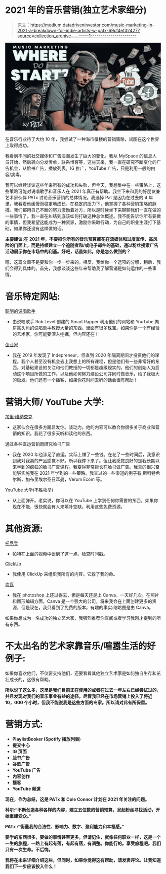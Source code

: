 # 2021 年的音乐营销(独立艺术家细分)

> 原文：<https://medium.datadriveninvestor.com/music-marketing-in-2021-a-breakdown-for-indie-artists-w-patx-69cf4ef32427?source=collection_archive---------1----------------------->

![](img/61677b9c90a3ac6c1746b8f473644137.png)

在音乐行业待了大约 10 年，我尝试了一种海市蜃楼的营销策略，试图在这个世界上取得成功。

我看到不同的社交媒体和广告浪潮发生了巨大的变化。我从 MySpace 的信息人员开始，然后转向分发传单，联系博客等，这些天来，我一直在研究不断变化的广告机会，从脸书广告，播放列表，IG 推广，YouTube 广告，只是利用一般的内容/病毒。

我可以继续谈论这些年来所有的成功和失败，但今天，我想集中在一些策略上，这些策略可能对说唱歌手和音乐人在 2021 年真正有帮助。我坐下来和我的好朋友兼艺术家伙伴 PATx 讨论音乐营销的总体情况。我选择 Pat 是因为在过去的 4 年里，我看着他缓慢而稳定地成长，在稳定的压力下，他掌握了各种营销策略的脉搏。我们都用自己不断的努力激励着对方，所以是时候坐下来聊聊我们一直在做的一些事情了。我一直在纠结到底该如何打破这种总体概述。我不能告诉你所有要做的事情，但我希望这能成为一种资源，激励你采取行动，为自己的职业生涯打下基础，如果你还没有这样做的话。

**主要建议:在 2021 年，不要把你所有的音乐预算都花在流媒体和过度宣传、高风险的门面上，而是持续建立一个追随者和/或电子邮件的基础，通过粉丝搜索广告活动展示你在市场中的利基。好吧，话虽如此，你是怎么做到的？**

嗯，这篇文章不是要和你一步一步来的。相反，我给你一个选项的分解，稍后，我们会得到具体的。首先，我想谈谈这些年来帮助我了解营销是如何运作的一些事情。

# 音乐特定网站:

[聪明的说唱歌手](https://www.smartrapper.com/)

*   由说唱歌手 Rob Level 创建的 Smart Rapper 利用他们的网站和 YouTube 向崭露头角的说唱歌手教授大量的东西。里面有很多珠宝。如果你是一个有经验的艺术家，你可能要深入挖掘，但内容还在！

[企业家](https://www.youtube.com/channel/UC-4GdLK9HLyf6watiUMZX7Q)

*   我在 2019 年发现了 Indepreneur，但直到 2020 年隔离期间才投资他们的课程。我个人甚至没有机会去上我想上的所有课程，但是他们有一些非常好的东西。对基础建设的关注和他们教授的一切都是超级现实的。他们的创始人为启动这个项目所做的工作，以及他如何努力建设公司并同时做音乐，给了我极大的启发。他们还有一个播客，如果你花时间去听的话会很有帮助！

# 营销大师/ YouTube 大学:

[加里·维纳查克](https://www.garyvaynerchuk.com/)

*   这家伙会在很多方面启发你。谈动力。他的内容可以教会你很多关于商业和营销的知识。我花了很多天听和读他的东西。

通过各种直运营销商研究脸书广告

*   我在 2020 年也涉足了直运，实际上赚了一些钱。在花了一些时间后，我意识到我对我卖的产品感觉不好。所以我停下来了。但让我感觉良好的是我长期以来学到的疯狂的脸书广告课程。我变得非常擅长在脸书做广告。我真的很兴奋能够实施我在 2021 年学到的一些策略。我查过的一些渠道的例子有:斯科特希尔斯，加布里埃尔圣日耳曼，Verum Ecom 等。

YouTube 大学(不胜枚举)

*   从上面弹开。老实说，你可以在 YouTube 上学到任何你需要的东西。如果你现在不能，很快就会有人来填补空缺。利用这些免费资源。

# 其他资源:

[托尼登](https://www.toneden.io/)

*   帕特在上面的视频中谈到了这一点。检查时间戳。

[ClickUp](https://app.clickup.com/)

*   我使用 ClickUp 来组织我所有的内容。它救了我的命。

[坎瓦](https://www.canva.com/)

*   我在 photoshop 上还过得去，但是每天还是上 Canva，一天好几次。在照片和图形编辑方面，Canva 是一个强大的公司。将来我会在上面创建更多的资源，但是现在，我只看到了免费的版本。有趣的事实:缩略图是由 Canva。

如果你想成为一名成功的独立艺术家，我强烈推荐你查阅或者学习我刚才提到的所有东西。

# 不太出名的艺术家靠音乐/喧嚣生活的好例子:

如果你喜欢他们，不仅要支持他们，还要看看其他独立艺术家是如何独自生存和茁壮成长的，这很有帮助。

**所以说了这么多，这里是我们目前正在使用的或者在过去一年左右已经尝试过的，并且发现对我们的音乐事业有益的途径。尽管我已经在市场营销上投入了将近 10，000 个小时，但我不能说我是这些方面的专家。所以请对此有所保留。**

# **营销方式:**

*   **PlaylistBooker (Spotify 播放列表)**
*   **提交中心**
*   **IG 页面**
*   **脸书广告**
*   **谷歌广告**
*   **YouTube 广告**
*   **内容创作**
*   **播客**
*   **YouTube 频道**

**现在，作为总结，这是 PATx 和 Cole Connor 计划在 2021 年关注的问题。**

**科尔:“不断创造各种各样的内容，建立五位数的营销预算，发起粉丝寻找活动，开始重建受众。”**

****PATx** :“衡量我的合法性、影响力、数字、盈利能力和幸福感。”**

**要学的东西很多，要做的事情甚至更多，但请记住，就像任何职业一样，这是一个一生的旅程，一路上有起有落，有起有落，有调整。你能行的。享受旅程吧。我们只有一次生命。不后悔。**

**我将在未来详细介绍这些，但同时，如果你觉得这有帮助，请发表评论。让我知道我们下一步应该投入什么！**
